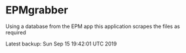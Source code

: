 # EPMgrabber
Using a database from the EPM app this application scrapes the files as required


Latest backup: Sun Sep 15 19:42:01 UTC 2019
